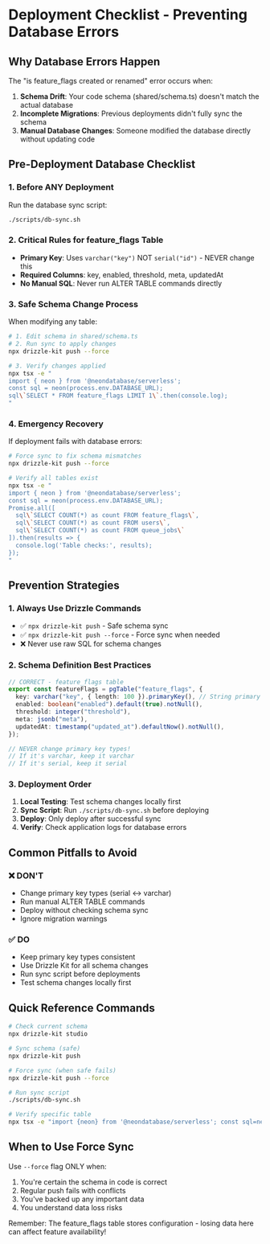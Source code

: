 # Deployment Checklist - Preventing Database Errors

## Why Database Errors Happen
The "is feature_flags created or renamed" error occurs when:
1. **Schema Drift**: Your code schema (shared/schema.ts) doesn't match the actual database
2. **Incomplete Migrations**: Previous deployments didn't fully sync the schema
3. **Manual Database Changes**: Someone modified the database directly without updating code

## Pre-Deployment Database Checklist

### 1. Before ANY Deployment
Run the database sync script:
```bash
./scripts/db-sync.sh
```

### 2. Critical Rules for feature_flags Table
- **Primary Key**: Uses `varchar("key")` NOT `serial("id")` - NEVER change this
- **Required Columns**: key, enabled, threshold, meta, updatedAt
- **No Manual SQL**: Never run ALTER TABLE commands directly

### 3. Safe Schema Change Process
When modifying any table:
```bash
# 1. Edit schema in shared/schema.ts
# 2. Run sync to apply changes
npx drizzle-kit push --force

# 3. Verify changes applied
npx tsx -e "
import { neon } from '@neondatabase/serverless';
const sql = neon(process.env.DATABASE_URL);
sql\`SELECT * FROM feature_flags LIMIT 1\`.then(console.log);
"
```

### 4. Emergency Recovery
If deployment fails with database errors:
```bash
# Force sync to fix schema mismatches
npx drizzle-kit push --force

# Verify all tables exist
npx tsx -e "
import { neon } from '@neondatabase/serverless';
const sql = neon(process.env.DATABASE_URL);
Promise.all([
  sql\`SELECT COUNT(*) as count FROM feature_flags\`,
  sql\`SELECT COUNT(*) as count FROM users\`,
  sql\`SELECT COUNT(*) as count FROM queue_jobs\`
]).then(results => {
  console.log('Table checks:', results);
});
"
```

## Prevention Strategies

### 1. Always Use Drizzle Commands
- ✅ `npx drizzle-kit push` - Safe schema sync
- ✅ `npx drizzle-kit push --force` - Force sync when needed
- ❌ Never use raw SQL for schema changes

### 2. Schema Definition Best Practices
```typescript
// CORRECT - feature_flags table
export const featureFlags = pgTable("feature_flags", {
  key: varchar("key", { length: 100 }).primaryKey(), // String primary key
  enabled: boolean("enabled").default(true).notNull(),
  threshold: integer("threshold"),
  meta: jsonb("meta"),
  updatedAt: timestamp("updated_at").defaultNow().notNull(),
});

// NEVER change primary key types!
// If it's varchar, keep it varchar
// If it's serial, keep it serial
```

### 3. Deployment Order
1. **Local Testing**: Test schema changes locally first
2. **Sync Script**: Run `./scripts/db-sync.sh` before deploying
3. **Deploy**: Only deploy after successful sync
4. **Verify**: Check application logs for database errors

## Common Pitfalls to Avoid

### ❌ DON'T
- Change primary key types (serial ↔ varchar)
- Run manual ALTER TABLE commands
- Deploy without checking schema sync
- Ignore migration warnings

### ✅ DO
- Keep primary key types consistent
- Use Drizzle Kit for all schema changes
- Run sync script before deployments
- Test schema changes locally first

## Quick Reference Commands

```bash
# Check current schema
npx drizzle-kit studio

# Sync schema (safe)
npx drizzle-kit push

# Force sync (when safe fails)
npx drizzle-kit push --force

# Run sync script
./scripts/db-sync.sh

# Verify specific table
npx tsx -e "import {neon} from '@neondatabase/serverless'; const sql=neon(process.env.DATABASE_URL); sql\`SELECT * FROM feature_flags\`.then(console.log);"
```

## When to Use Force Sync
Use `--force` flag ONLY when:
1. You're certain the schema in code is correct
2. Regular push fails with conflicts
3. You've backed up any important data
4. You understand data loss risks

Remember: The feature_flags table stores configuration - losing data here can affect feature availability!